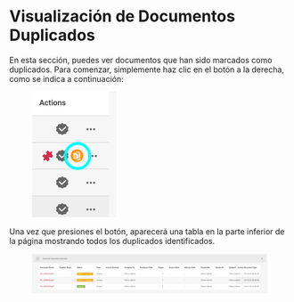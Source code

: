 # Visualización de Documentos Duplicados

En esta sección, puedes ver documentos que han sido marcados como duplicados. Para comenzar, simplemente haz clic en el botón a la derecha, como se indica a continuación:

<figure><img src="../../.gitbook/assets/duplicate_documents.png" alt=""><figcaption></figcaption></figure>

Una vez que presiones el botón, aparecerá una tabla en la parte inferior de la página mostrando todos los duplicados identificados.

<figure><img src="../../.gitbook/assets/duplicate_documents2.png" alt=""><figcaption></figcaption></figure>
